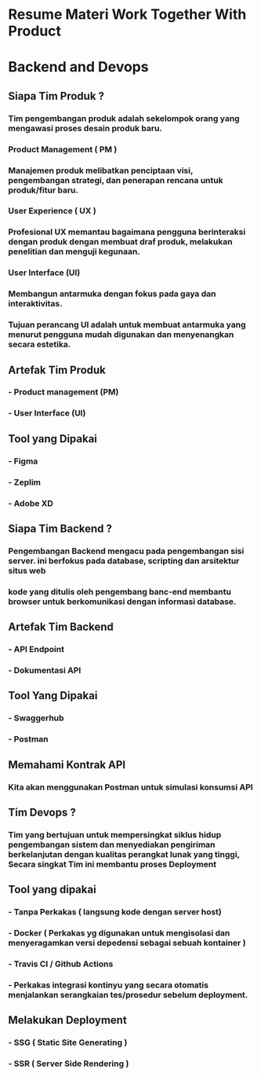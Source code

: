 # Resume Materi Work Together With Product 
# Backend and Devops

## Siapa Tim Produk ?
### Tim pengembangan produk adalah sekelompok orang yang mengawasi proses desain produk baru.

### Product Management ( PM )
### Manajemen produk melibatkan penciptaan visi, pengembangan strategi, dan penerapan rencana untuk produk/fitur baru.

### User Experience ( UX )
### Profesional UX memantau bagaimana pengguna berinteraksi dengan produk dengan membuat draf produk, melakukan penelitian dan menguji kegunaan.

### User Interface (UI)
### Membangun antarmuka dengan fokus pada gaya dan interaktivitas.
### Tujuan perancang UI adalah untuk membuat antarmuka yang menurut pengguna mudah digunakan dan menyenangkan secara estetika.

## Artefak Tim Produk
### - Product management (PM)
### - User Interface (UI)

## Tool yang Dipakai
### - Figma
### - Zeplim
### - Adobe XD

## Siapa Tim Backend ?
### Pengembangan Backend mengacu pada pengembangan sisi server. ini berfokus pada database, scripting dan arsitektur situs web
### kode yang ditulis oleh pengembang banc-end membantu browser untuk berkomunikasi dengan informasi database.

## Artefak Tim Backend
### - API Endpoint
### - Dokumentasi API

## Tool Yang Dipakai
### - Swaggerhub
### - Postman

## Memahami Kontrak API
### Kita akan menggunakan Postman untuk simulasi konsumsi API

## Tim Devops ?
### Tim yang bertujuan untuk mempersingkat siklus hidup pengembangan sistem dan menyediakan pengiriman berkelanjutan dengan kualitas perangkat lunak yang tinggi, Secara singkat Tim ini membantu proses Deployment

## Tool yang dipakai
### - Tanpa Perkakas ( langsung kode dengan server host)
### - Docker ( Perkakas yg digunakan untuk mengisolasi dan menyeragamkan versi depedensi sebagai sebuah kontainer )
### - Travis CI / Github Actions
### - Perkakas integrasi kontinyu yang secara otomatis menjalankan serangkaian tes/prosedur sebelum deployment.

## Melakukan Deployment
### - SSG ( Static Site Generating )
### - SSR ( Server Side Rendering )

